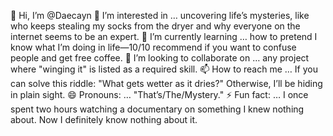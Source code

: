 👋 Hi, I’m @Daecayn
👀 I’m interested in … uncovering life’s mysteries, like who keeps stealing my socks from the dryer and why everyone on the internet seems to be an expert.
🌱 I’m currently learning … how to pretend I know what I’m doing in life—10/10 recommend if you want to confuse people and get free coffee.
💞️ I’m looking to collaborate on … any project where "winging it" is listed as a required skill.
📫 How to reach me … If you can solve this riddle: "What gets wetter as it dries?" Otherwise, I’ll be hiding in plain sight.
😄 Pronouns: … "That’s/The/Mystery."
⚡ Fun fact: … I once spent two hours watching a documentary on something I knew nothing about. Now I definitely know nothing about it.

<!---
Daecayn/Daecayn is a ✨ special ✨ repository because its `README.md` (this file) appears on your GitHub profile.
You can click the Preview link to take a look at your changes.
--->
